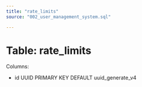 ```yaml
---
title: "rate_limits"
source: "002_user_management_system.sql"

---
```


# Table: rate_limits

Columns:

- id UUID PRIMARY KEY DEFAULT uuid_generate_v4

